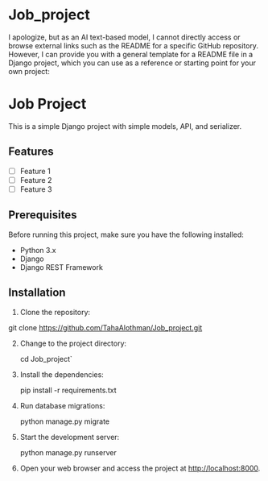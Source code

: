 # Job_project


I apologize, but as an AI text-based model, I cannot directly access or browse external links such as the README for a specific GitHub repository. However, I can provide you with a general template for a README file in a Django project, which you can use as a reference or starting point for your own project:

# Job Project

This is a simple Django project with simple models, API, and serializer.

## Features

- [ ] Feature 1
- [ ] Feature 2
- [ ] Feature 3

## Prerequisites

Before running this project, make sure you have the following installed:

- Python 3.x
- Django
- Django REST Framework

## Installation

1. Clone the repository:

git clone https://github.com/TahaAlothman/Job_project.git

2. Change to the project directory:

 
   cd Job_project`

3. Install the dependencies:


   pip install -r requirements.txt

4. Run database migrations:

 
   python manage.py migrate

5. Start the development server:


   python manage.py runserver

6. Open your web browser and access the project at [http://localhost:8000](http://localhost:8000).


